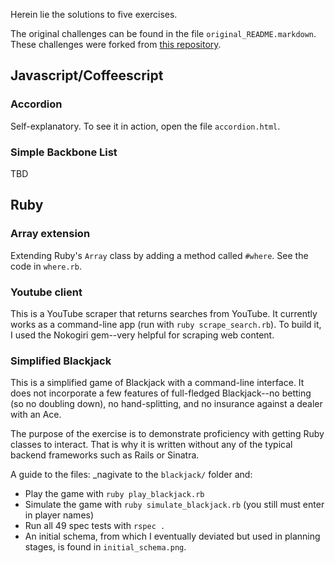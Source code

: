Herein lie the solutions to five exercises.

The original challenges can be found in the file `original_README.markdown`.  These challenges were forked from [this repository](https://github.com/watermelonexpress/developer-exercise).

## Javascript/Coffeescript

### Accordion
Self-explanatory.  To see it in action, open the file `accordion.html`.

### Simple Backbone List
TBD

## Ruby

### Array extension
Extending Ruby's `Array` class by adding a method called `#where`.  See the code in `where.rb`.

### Youtube client
This is a YouTube scraper that returns searches from YouTube.  It currently works as a command-line app (run with `ruby scrape_search.rb`).  To build it, I used the Nokogiri gem--very helpful for scraping web content.

### Simplified Blackjack
This is a simplified game of Blackjack with a command-line interface.  It does not incorporate a few features of full-fledged Blackjack--no betting (so no doubling down), no hand-splitting, and no insurance against a dealer with an Ace.  

The purpose of the exercise is to demonstrate proficiency with getting Ruby classes to interact.  That is why it is written without any of the typical backend frameworks such as Rails or Sinatra. 

A guide to the files:
_nagivate to the `blackjack/` folder and:
-  Play the game with `ruby play_blackjack.rb`
-  Simulate the game with `ruby simulate_blackjack.rb` (you still must enter in player names)
-  Run all 49 spec tests with `rspec .`
-  An initial schema, from which I eventually deviated but used in planning stages, is found in `initial_schema.png`.